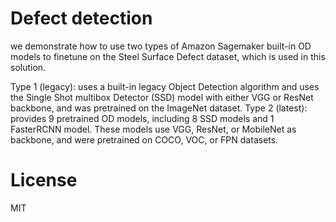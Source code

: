 # Defect detection
we demonstrate how to use two types of Amazon Sagemaker built-in OD models to finetune on the Steel Surface Defect dataset, which is used in this solution.

Type 1 (legacy): uses a built-in legacy Object Detection algorithm and uses the Single Shot multibox Detector (SSD) model with either VGG or ResNet backbone, and was pretrained on the ImageNet dataset.
Type 2 (latest): provides 9 pretrained OD models, including 8 SSD models and 1 FasterRCNN model. These models use VGG, ResNet, or MobileNet as backbone, and were pretrained on COCO, VOC, or FPN datasets.
# License
MIT
